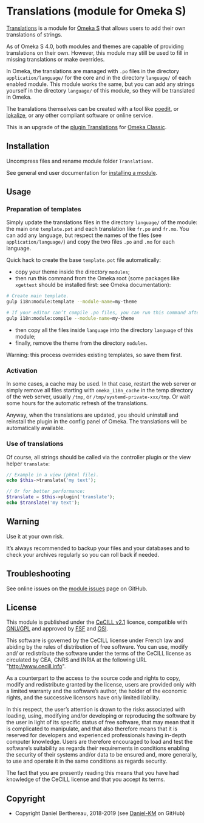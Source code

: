 Translations (module for Omeka S)
=================================

[Translations] is a module for [Omeka S] that allows users to add their own
translations of strings.

As of Omeka S 4.0, both modules and themes are capable of providing translations
on their own. However, this module may still be used to fill in missing
translations or make overrides.

In Omeka, the translations are managed with `.po` files in the directory `application/language/`
for the core and in  the directory `language/` of each enabled module. This
module works the same, but you can add any strings yourself in the directory `language/`
of this module, so they will be translated in Omeka.

The translations themselves can be created with a tool like [poedit], or [lokalize],
or any other compliant software or online service.

This is an upgrade of the [plugin Translations] for [Omeka Classic].


Installation
------------

Uncompress files and rename module folder `Translations`.

See general end user documentation for [installing a module].


Usage
-----

### Preparation of templates

Simply update the translations files in the directory `language/` of the
module: the main one `template.pot` and each translation like `fr.po` and `fr.mo`.
You can add any language, but respect the names of the files (see `application/language/`)
and copy the two files `.po` and `.mo` for each language.

Quick hack to create the base `template.pot` file automatically:

- copy your theme inside the directory `modules`;
- then run this command from the Omeka root (some packages like `xgettext` should
  be installed first: see Omeka documentation):
```sh
# Create main template.
gulp i18n:module:template --module-name=my-theme

# If your editor can’t compile .po files, you can run this command after translating:
gulp i18n:module:compile --module-name=my-theme
```
- then copy all the files inside `language` into the directory `language` of
  this module;
- finally, remove the theme from the directory `modules`.

Warning: this process overrides existing templates, so save them first.

### Activation

In some cases, a cache may be used. In that case, restart the web server or
simply remove all files starting with `omeka_i18n_cache` in the temp directory
of the web server, usually `/tmp`, or `/tmp/systemd-private-xxx/tmp`. Or wait
some hours for the automatic refresh of the translations.

Anyway, when the translations are updated, you should uninstall and reinstall
the plugin in the config panel of Omeka. The translations will be automatically
available.

### Use of translations

Of course, all strings should be called via the controller plugin or the view
helper `translate`:
```php
// Example in a view (phtml file).
echo $this->translate('my text');

// Or for better performance:
$translate = $this->plugin('translate');
echo $translate('my text');
```


Warning
-------

Use it at your own risk.

It’s always recommended to backup your files and your databases and to check
your archives regularly so you can roll back if needed.


Troubleshooting
---------------

See online issues on the [module issues] page on GitHub.


License
-------

This module is published under the [CeCILL v2.1] licence, compatible with
[GNU/GPL] and approved by [FSF] and [OSI].

This software is governed by the CeCILL license under French law and abiding by
the rules of distribution of free software. You can use, modify and/ or
redistribute the software under the terms of the CeCILL license as circulated by
CEA, CNRS and INRIA at the following URL "http://www.cecill.info".

As a counterpart to the access to the source code and rights to copy, modify and
redistribute granted by the license, users are provided only with a limited
warranty and the software’s author, the holder of the economic rights, and the
successive licensors have only limited liability.

In this respect, the user’s attention is drawn to the risks associated with
loading, using, modifying and/or developing or reproducing the software by the
user in light of its specific status of free software, that may mean that it is
complicated to manipulate, and that also therefore means that it is reserved for
developers and experienced professionals having in-depth computer knowledge.
Users are therefore encouraged to load and test the software’s suitability as
regards their requirements in conditions enabling the security of their systems
and/or data to be ensured and, more generally, to use and operate it in the same
conditions as regards security.

The fact that you are presently reading this means that you have had knowledge
of the CeCILL license and that you accept its terms.


Copyright
---------

* Copyright Daniel Berthereau, 2018-2019 (see [Daniel-KM] on GitHub)


[Translations]: https://github.com/Daniel-KM/Omeka-S-module-Translations
[Omeka S]: https://omeka.org/s
[plugin Translations]: https://github.com/Daniel-KM/Omeka-plugin-Translations
[Omeka Classic]: https://omeka.org/classic
[installing a module]: https://omeka.org/s/docs/user-manual/modules/#installing-modules
[poedit]: https://poedit.net
[lokalize]: https://www.kde.org/applications/development/lokalize
[module issues]: https://github.com/Daniel-KM/Omeka-plugin-Translations/issues
[CeCILL v2.1]: https://www.cecill.info/licences/Licence_CeCILL_V2.1-en.html
[GNU/GPL]: https://www.gnu.org/licenses/gpl-3.0.html
[FSF]: https://www.fsf.org
[OSI]: http://opensource.org
[Daniel-KM]: https://github.com/Daniel-KM "Daniel Berthereau"
